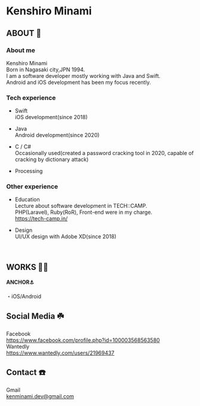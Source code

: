 # Kenshiro Minami

## ABOUT 🐾<br>

### About me

Kenshiro Minami<br>
Born in Nagasaki city,JPN 1994.<br>
I am a software developer mostly working with Java and Swift.<br>
Android and iOS development has been my focus recently.<br>


### Tech experience
* Swift<br>
iOS development(since 2018)

* Java<br>
Android development(since 2020)

* C / C#<br>
Occasionally used(created a password cracking tool in 2020, capable of cracking by dictionary attack)

* Processing<br>

### Other experience
* Education<br>
Lecture about software development in TECH::CAMP.<br>
PHP(Laravel), Ruby(RoR), Front-end were in my charge.<br>
https://tech-camp.in/

* Design<br>
UI/UX design with Adobe XD(since 2018)

<br>

## WORKS 🧑‍💻<br>
#### ANCHOR⚓︎<br>
・iOS/Android
<br>


## Social Media ☘️<br>
Facebook<br>
https://www.facebook.com/profile.php?id=100003568563580<br>
Wantedly<br>
https://www.wantedly.com/users/21969437<br>


## Contact ☎️<br>
Gmail<br>
kenminami.dev@gmail.com
